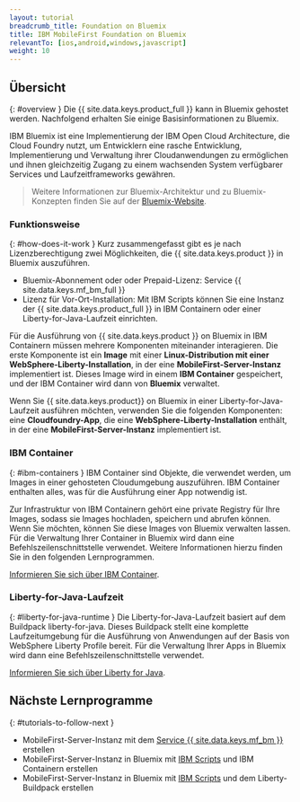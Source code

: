 ```yaml
---
layout: tutorial
breadcrumb_title: Foundation on Bluemix
title: IBM MobileFirst Foundation on Bluemix
relevantTo: [ios,android,windows,javascript]
weight: 10
---
```

<!-- NLS_CHARSET=UTF-8 -->
## Übersicht
{: #overview }
Die {{ site.data.keys.product_full }} kann in Bluemix gehostet werden. Nachfolgend erhalten Sie einige Basisinformationen zu Bluemix. 

IBM Bluemix ist eine Implementierung der IBM Open Cloud Architecture, die Cloud Foundry nutzt, um Entwicklern eine rasche Entwicklung, Implementierung und Verwaltung ihrer Cloudanwendungen zu ermöglichen und ihnen gleichzeitig Zugang zu einem wachsenden System verfügbarer Services und Laufzeitframeworks gewähren. 

> Weitere Informationen zur Bluemix-Architektur und zu Bluemix-Konzepten finden Sie auf der [Bluemix-Website](https://console.ng.bluemix.net/docs/overview/whatisbluemix.html#bluemixoverview).

### Funktionsweise
{: #how-does-it-work }
Kurz zusammengefasst gibt es je nach Lizenzberechtigung zwei Möglichkeiten, die {{ site.data.keys.product }} in Bluemix auszuführen. 

* Bluemix-Abonnement oder oder Prepaid-Lizenz: Service {{ site.data.keys.mf_bm_full }}
* Lizenz für Vor-Ort-Installation: Mit IBM Scripts können Sie eine Instanz der {{ site.data.keys.product_full }} in IBM Containern oder einer Liberty-for-Java-Laufzeit einrichten. 

Für die Ausführung von {{ site.data.keys.product }} on Bluemix in IBM Containern müssen mehrere Komponenten miteinander interagieren. Die erste Komponente ist ein **Image** mit einer **Linux-Distribution mit
einer WebSphere-Liberty-Installation**, in der eine **MobileFirst-Server-Instanz** implementiert ist. Dieses Image wird in einem **IBM Container** gespeichert, und der IBM Container wird dann von **Bluemix** verwaltet.

Wenn Sie {{ site.data.keys.product}} on Bluemix in einer Liberty-for-Java-Laufzeit ausführen möchten,
verwenden Sie die folgenden Komponenten: eine **Cloudfoundry-App**, die eine
**WebSphere-Liberty-Installation** enthält, in der eine **MobileFirst-Server-Instanz** implementiert ist. 

### IBM Container
{: #ibm-containers }
IBM Container sind Objekte, die verwendet werden, um Images in einer gehosteten Cloudumgebung auszuführen. IBM Container enthalten alles, was für die Ausführung einer App notwendig ist. 

Zur Infrastruktur von IBM Containern gehört eine private Registry für Ihre Images, sodass sie Images hochladen, speichern und abrufen können. Wenn Sie möchten, können Sie diese Images von Bluemix verwalten lassen. Für die Verwaltung Ihrer Container in Bluemix wird dann eine Befehlszeilenschnittstelle verwendet. Weitere Informationen hierzu finden Sie in den folgenden Lernprogrammen. 

[Informieren Sie sich über IBM Container](https://www.ng.bluemix.net/docs/containers/container_index.html).

### Liberty-for-Java-Laufzeit
{: #liberty-for-java-runtime }
Die Liberty-for-Java-Laufzeit basiert auf dem Buildpack liberty-for-java. Dieses Buildpack stellt eine komplette Laufzeitumgebung für die Ausführung von Anwendungen auf der Basis von WebSphere Liberty Profile bereit. Für die Verwaltung Ihrer Apps in Bluemix wird dann eine Befehlszeilenschnittstelle verwendet. 

[Informieren Sie sich über Liberty for Java](https://new-console.ng.bluemix.net/docs/runtimes/liberty/index.html).

## Nächste Lernprogramme
{: #tutorials-to-follow-next }
* MobileFirst-Server-Instanz mit dem [Service {{ site.data.keys.mf_bm }}](using-mobile-foundation/) erstellen
* MobileFirst-Server-Instanz in Bluemix mit [IBM Scripts](mobilefirst-server-using-scripts/) und IBM Containern erstellen
* MobileFirst-Server-Instanz in Bluemix mit [IBM Scripts](mobilefirst-server-using-scripts-lbp/) und dem Liberty-Buildpack erstellen
